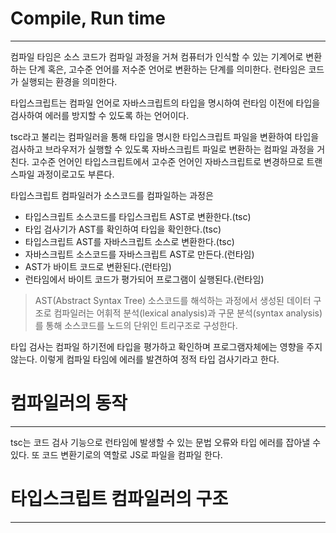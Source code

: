 # Compile, Run time
---
컴파일 타임은 소스 코드가 컴파일 과정을 거쳐 컴퓨터가 인식할 수 있는 기계어로 변환하는 단계 혹은, 고수준 언어를 저수준 언어로 변환하는 단계를 의미한다.
런타임은 코드가 실행되는 환경을 의미한다.

타입스크립트는 컴파일 언어로 자바스크립트의 타입을 명시하여 런타임 이전에 타입을 검사하여 에러를 방지할 수 있도록 하는 언어이다.

tsc라고 불리는 컴파일러을 통해 타입을 명시한 타입스크립트 파일을 변환하여 타입을 검사하고 브라우저가 실행할 수 있도록 자바스크립트 파일로 변환하는 컴파일 과정을 거친다. 고수준 언어인 타입스크립트에서 고수준 언어인 자바스크립트로 변경하므로 트랜스파일 과정이로고도 부른다.


타입스크립트 컴파일러가 소스코드를 컴파일하는 과정은 
- 타입스크립트 소스코드를 타입스크립트 AST로 변환한다.(tsc)
- 타입 검사기가 AST를 확인하여 타입을 확인한다.(tsc)
- 타입스크립트 AST를 자바스크립트 소스로 변환한다.(tsc)
- 자바스크립트 소스코드를 자바스크립트 AST로 만든다.(런타임)
- AST가 바이트 코드로 변환된다.(런타임)
- 런타임에서 바이트 코드가 평가되어 프로그램이 실행된다.(런타임)

> AST(Abstract Syntax Tree)
> 소스코드를 해석하는 과정에서 생성된 데이터 구조로 컴파일러는 어휘적 분석(lexical analysis)과 구문 분석(syntax analysis)를 통해 소스코드를 노드의 단위인 트리구조로 구성한다.

타입 검사는 컴파일 하기전에 타입을 평가하고 확인하며 프로그램자체에는 영향을 주지않는다. 이렇게 컴파일 타임에 에러를 발견하여 정적 타입 검사기라고 한다.

# 컴파일러의 동작
---
tsc는 코드 검사 기능으로 런타임에 발생할 수 있는 문법 오류와 타입 에러를 잡아낼 수 있다.
또 코드 변환기로의 역할로 JS로 파일을 컴파일 한다.

# 타입스크립트 컴파일러의 구조
---

